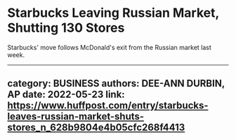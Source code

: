 # Starbucks Leaving Russian Market, Shutting 130 Stores

Starbucks' move follows McDonald's exit from the Russian market last week.

---
category: BUSINESS
authors: DEE-ANN DURBIN, AP
date: 2022-05-23
link: https://www.huffpost.com/entry/starbucks-leaves-russian-market-shuts-stores_n_628b9804e4b05cfc268f4413
---
